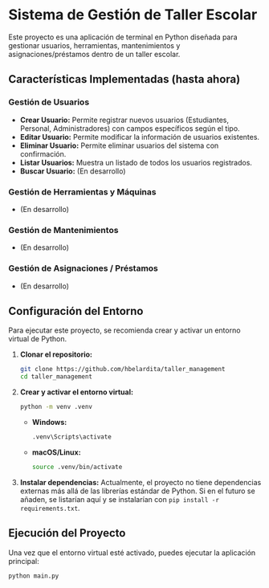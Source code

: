 # Sistema de Gestión de Taller Escolar

Este proyecto es una aplicación de terminal en Python diseñada para gestionar usuarios, herramientas, mantenimientos y asignaciones/préstamos dentro de un taller escolar.

## Características Implementadas (hasta ahora)

### Gestión de Usuarios
*   **Crear Usuario:** Permite registrar nuevos usuarios (Estudiantes, Personal, Administradores) con campos específicos según el tipo.
*   **Editar Usuario:** Permite modificar la información de usuarios existentes.
*   **Eliminar Usuario:** Permite eliminar usuarios del sistema con confirmación.
*   **Listar Usuarios:** Muestra un listado de todos los usuarios registrados.
*   **Buscar Usuario:** (En desarrollo)

### Gestión de Herramientas y Máquinas
*   (En desarrollo)

### Gestión de Mantenimientos
*   (En desarrollo)

### Gestión de Asignaciones / Préstamos
*   (En desarrollo)



## Configuración del Entorno

Para ejecutar este proyecto, se recomienda crear y activar un entorno virtual de Python.

1.  **Clonar el repositorio:**
    ```bash
    git clone https://github.com/hbelardita/taller_management
    cd taller_management
    ```

2.  **Crear y activar el entorno virtual:**
    ```bash
    python -m venv .venv
    ```
    *   **Windows:**
        ```bash
        .venv\Scripts\activate
        ```
    *   **macOS/Linux:**
        ```bash
        source .venv/bin/activate
        ```

3.  **Instalar dependencias:**
    Actualmente, el proyecto no tiene dependencias externas más allá de las librerías estándar de Python. Si en el futuro se añaden, se listarían aquí y se instalarían con `pip install -r requirements.txt`.

## Ejecución del Proyecto

Una vez que el entorno virtual esté activado, puedes ejecutar la aplicación principal:

```bash
python main.py
